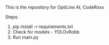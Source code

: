 This is the repository for OptiLine AI, CodeRoxx

Steps:
1. pip install -r requirements.txt
2. Check for models - YOLOv8obb
3. Run main.py

